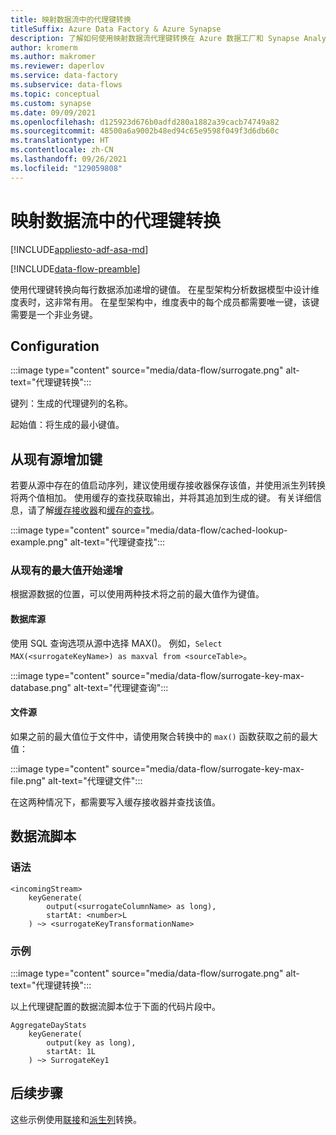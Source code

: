 ```yaml
---
title: 映射数据流中的代理键转换
titleSuffix: Azure Data Factory & Azure Synapse
description: 了解如何使用映射数据流代理键转换在 Azure 数据工厂和 Synapse Analytics 中生成顺序键值。
author: kromerm
ms.author: makromer
ms.reviewer: daperlov
ms.service: data-factory
ms.subservice: data-flows
ms.topic: conceptual
ms.custom: synapse
ms.date: 09/09/2021
ms.openlocfilehash: d125923d676b0adfd280a1882a39cacb74749a82
ms.sourcegitcommit: 48500a6a9002b48ed94c65e9598f049f3d6db60c
ms.translationtype: HT
ms.contentlocale: zh-CN
ms.lasthandoff: 09/26/2021
ms.locfileid: "129059808"
---
```

# <a name="surrogate-key-transformation-in-mapping-data-flow"></a>映射数据流中的代理键转换 

[!INCLUDE[appliesto-adf-asa-md](includes/appliesto-adf-asa-md.md)]

[!INCLUDE[data-flow-preamble](includes/data-flow-preamble.md)]

使用代理键转换向每行数据添加递增的键值。 在星型架构分析数据模型中设计维度表时，这非常有用。 在星型架构中，维度表中的每个成员都需要唯一键，该键需要是一个非业务键。

## <a name="configuration"></a>Configuration

:::image type="content" source="media/data-flow/surrogate.png" alt-text="代理键转换":::

键列：生成的代理键列的名称。

起始值：将生成的最小键值。

## <a name="increment-keys-from-existing-sources"></a>从现有源增加键

若要从源中存在的值启动序列，建议使用缓存接收器保存该值，并使用派生列转换将两个值相加。 使用缓存的查找获取输出，并将其追加到生成的键。 有关详细信息，请了解[缓存接收器](data-flow-sink.md#cache-sink)和[缓存的查找](concepts-data-flow-expression-builder.md#cached-lookup)。

:::image type="content" source="media/data-flow/cached-lookup-example.png" alt-text="代理键查找":::

### <a name="increment-from-existing-maximum-value"></a>从现有的最大值开始递增

根据源数据的位置，可以使用两种技术将之前的最大值作为键值。

#### <a name="database-sources"></a>数据库源

使用 SQL 查询选项从源中选择 MAX()。 例如，`Select MAX(<surrogateKeyName>) as maxval from <sourceTable>`。

:::image type="content" source="media/data-flow/surrogate-key-max-database.png" alt-text="代理键查询":::

#### <a name="file-sources"></a>文件源

如果之前的最大值位于文件中，请使用聚合转换中的 `max()` 函数获取之前的最大值：

:::image type="content" source="media/data-flow/surrogate-key-max-file.png" alt-text="代理键文件":::

在这两种情况下，都需要写入缓存接收器并查找该值。 


## <a name="data-flow-script"></a>数据流脚本

### <a name="syntax"></a>语法

```
<incomingStream> 
    keyGenerate(
        output(<surrogateColumnName> as long),
        startAt: <number>L
    ) ~> <surrogateKeyTransformationName>
```

### <a name="example"></a>示例

:::image type="content" source="media/data-flow/surrogate.png" alt-text="代理键转换":::

以上代理键配置的数据流脚本位于下面的代码片段中。

```
AggregateDayStats
    keyGenerate(
        output(key as long),
        startAt: 1L
    ) ~> SurrogateKey1
```

## <a name="next-steps"></a>后续步骤

这些示例使用[联接](data-flow-join.md)和[派生列](data-flow-derived-column.md)转换。
